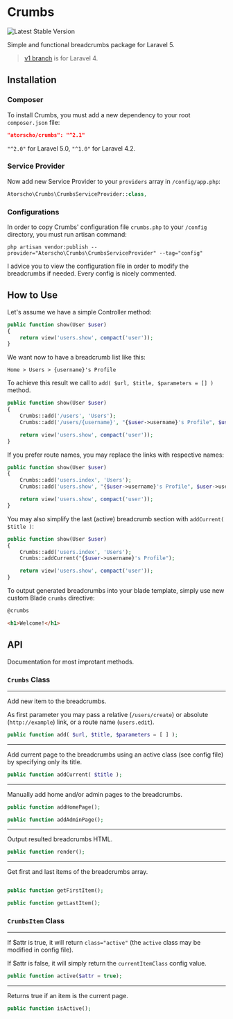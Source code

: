 # Crumbs

![Latest Stable Version](https://img.shields.io/github/release/atorscho/crumbs.svg)

Simple and functional breadcrumbs package for Laravel 5.

> [v1 branch](https://github.com/atorscho/crumbs/tree/v1) is for Laravel 4.

## Installation

### Composer

To install Crumbs, you must add a new dependency to your root `composer.json` file:

```json
"atorscho/crumbs": "^2.1"
```

`"^2.0"` for Laravel 5.0, `"^1.0"` for Laravel 4.2.

### Service Provider

Now add new Service Provider to your `providers` array in `/config/app.php`:

```php
Atorscho\Crumbs\CrumbsServiceProvider::class,
```

### Configurations

In order to copy Crumbs' configuration file `crumbs.php` to your `/config` directory, you must run artisan command:

```
php artisan vendor:publish --provider="Atorscho\Crumbs\CrumbsServiceProvider" --tag="config"
```

I advice you to view the configuration file in order to modify the breadcrumbs if needed. Every config is nicely commented.

## How to Use

Let's assume we have a simple Controller method:

```php
public function show(User $user)
{
    return view('users.show', compact('user'));
}
```

We want now to have a breadcrumb list like this:

```
Home > Users > {username}'s Profile
```

To achieve this result we call to `add( $url, $title, $parameters = [] )` method.

```php
public function show(User $user)
{
	Crumbs::add('/users', 'Users');
	Crumbs::add('/users/{username}', "{$user->username}'s Profile", $user->username);

    return view('users.show', compact('user'));
}
```

If you prefer route names, you may replace the links with respective names:

```php
public function show(User $user)
{
	Crumbs::add('users.index', 'Users');
	Crumbs::add('users.show', "{$user->username}'s Profile", $user->username);

    return view('users.show', compact('user'));
}
```

You may also simplify the last (active) breadcrumb section with `addCurrent( $title )`:

```php
public function show(User $user)
{
	Crumbs::add('users.index', 'Users');
	Crumbs::addCurrent("{$user->username}'s Profile");

    return view('users.show', compact('user'));
}
```

To output generated breadcrumbs into your blade template, simply use new custom Blade `crumbs` directive:

```html
@crumbs

<h1>Welcome!</h1>
```

## API

Documentation for most improtant methods.

### `Crumbs` Class
---

Add new item to the breadcrumbs.

As first parameter you may pass a relative (`/users/create`) or absolute (`http://example`) link, or a route name (`users.edit`).

```php
public function add( $url, $title, $parameters = [ ] );
```

---

Add current page to the breadcrumbs using an active class (see config file) by specifying only its title.

```php
public function addCurrent( $title );
```

---

Manually add home and/or admin pages to the breadcrumbs.

```php
public function addHomePage();

public function addAdminPage();
```

---

Output resulted breadcrumbs HTML.

```php
public function render();
```

---

Get first and last items of the breadcrumbs array.

```php

public function getFirstItem();

public function getLastItem();
```

### `CrumbsItem` Class
---

If $attr is true, it will return `class="active"` (the `active` class may be modified in config file).

If $attr is false, it will simply return the `currentItemClass` config value.

```php
public function active($attr = true);
```

---

Returns true if an item is the current page.

```php
public function isActive();
```
